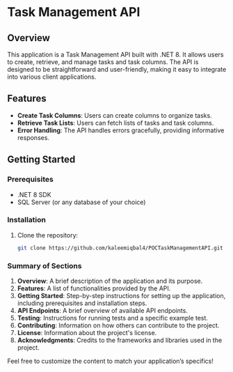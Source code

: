 # Task Management API

## Overview

This application is a Task Management API built with .NET 8. It allows users to create, retrieve, and manage tasks and task columns. The API is designed to be straightforward and user-friendly, making it easy to integrate into various client applications.

## Features

- **Create Task Columns**: Users can create columns to organize tasks.
- **Retrieve Task Lists**: Users can fetch lists of tasks and task columns.
- **Error Handling**: The API handles errors gracefully, providing informative responses.

## Getting Started

### Prerequisites

- .NET 8 SDK
- SQL Server (or any database of your choice)

### Installation

1. Clone the repository:
   ```bash
   git clone https://github.com/kaleemiqbal4/POCTaskManagementAPI.git
   ```

### Summary of Sections

1. **Overview**: A brief description of the application and its purpose.
2. **Features**: A list of functionalities provided by the API.
3. **Getting Started**: Step-by-step instructions for setting up the application, including prerequisites and installation steps.
4. **API Endpoints**: A brief overview of available API endpoints.
5. **Testing**: Instructions for running tests and a specific example test.
6. **Contributing**: Information on how others can contribute to the project.
7. **License**: Information about the project's license.
8. **Acknowledgments**: Credits to the frameworks and libraries used in the project.

Feel free to customize the content to match your application’s specifics!
